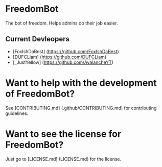 # FreedomBot #
The bot of freedom. Helps admins do their job easier.
## Current Devleopers ##
* [FoxIshDaBest] (https://github.com/FoxIshDaBest)
* [DUFCLiam] (https://github.com/DUFCLiam)
* [_JustYellow] (https://github.com/AvalancheYT)

# Want to help with the development of FreedomBot? #
See [CONTRIBUTING.md] (.github/CONTRIBUTING.md) for contributing guidelines.

# Want to see the license for FreedomBot? #
Just go to [LICENSE.md] (LICENSE.md) for the license.
